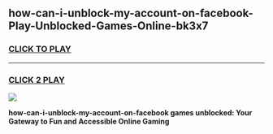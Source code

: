 
## how-can-i-unblock-my-account-on-facebook-Play-Unblocked-Games-Online-bk3x7
<h3>
<a href="https://premium76.site?title=how-can-i-unblock-my-account-on-facebook&ref=25A">CLICK TO PLAY</a></h3>
<hr>

<h3>
<a href="https://premium76.site?title=how-can-i-unblock-my-account-on-facebook&ref=25A">CLICK 2 PLAY</a>
  
</h3>

<a href="https://premium76.site?title=how-can-i-unblock-my-account-on-facebook&ref=25A"><img src="https://clearcache.store/games.png"></a>


**how-can-i-unblock-my-account-on-facebook games unblocked: Your Gateway to Fun and Accessible Online Gaming**
